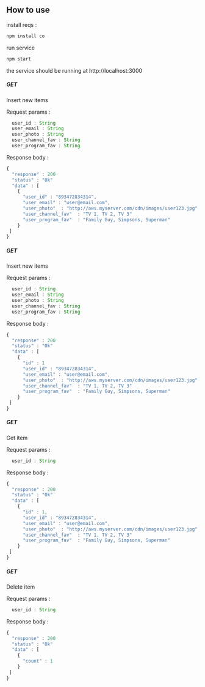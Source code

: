 

## How to use
install reqs :
``` js
npm install co
```
run service
```js
npm start
```

the service should be running at http://localhost:3000

##### GET

Insert new items

Request params :
```javascript
  user_id : String
  user_email : String
  user_photo : String
  user_channel_fav : String
  user_program_fav : String
```

Response body :
```javascript
{
  "response" : 200
  "status" : "Ok"
  "data" : [
    {
      "user_id" : "893472834314",
      "user_email" : "user@email.com",
      "user_photo"  : "http://aws.myserver.com/cdn/images/user123.jpg",
      "user_channel_fav"  : "TV 1, TV 2, TV 3"
      "user_program_fav"  : "Family Guy, Simpsons, Superman"
    }
 ]
}
```


##### GET

Insert new items

Request params :
```javascript
  user_id : String
  user_email : String
  user_photo : String
  user_channel_fav : String
  user_program_fav : String
```

Response body :
```javascript
{
  "response" : 200
  "status" : "Ok"
  "data" : [
    {
      "id" : 1
      "user_id" : "893472834314",
      "user_email" : "user@email.com",
      "user_photo"  : "http://aws.myserver.com/cdn/images/user123.jpg",
      "user_channel_fav"  : "TV 1, TV 2, TV 3"
      "user_program_fav"  : "Family Guy, Simpsons, Superman"
    }
 ]
}
```

##### GET

Get item

Request params :
```javascript
  user_id : String
```

Response body :
```javascript
{
  "response" : 200
  "status" : "Ok"
  "data" : [
    {
      "id" : 1,
      "user_id" : "893472834314",
      "user_email" : "user@email.com",
      "user_photo"  : "http://aws.myserver.com/cdn/images/user123.jpg",
      "user_channel_fav"  : "TV 1, TV 2, TV 3"
      "user_program_fav"  : "Family Guy, Simpsons, Superman"
    }
 ]
}
```

##### GET

Delete item

Request params :
```javascript
  user_id : String
```

Response body :
```javascript
{
  "response" : 200
  "status" : "Ok"
  "data" : [
    {
      "count" : 1
    }
 ]
}
```
